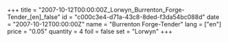 +++
title = "2007-10-12T00:00:00Z_Lorwyn_Burrenton_Forge-Tender_[en]_false"
id = "c000c3e4-d71a-43c8-8ded-f3da54bc088d"
date = "2007-10-12T00:00:00Z"
name = "Burrenton Forge-Tender"
lang = ["en"]
price = "0.05"
quantity = 4
foil = false
set = "Lorwyn"
+++
